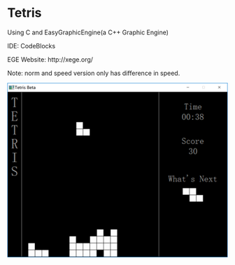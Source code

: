 # Tetris
<p>Using C and EasyGraphicEngine(a C++ Graphic Engine)</p>
<p>IDE: CodeBlocks</p>
<p>EGE Website: http://xege.org/</p>
<p>Note: norm and speed version only has difference in speed.</p>

![preview](tetris.png)

